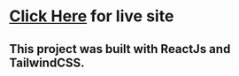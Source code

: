 # [Click Here](https://react-js-dawn-todolist.netlify.app/) for live site

## This project was built with ReactJs and TailwindCSS.



